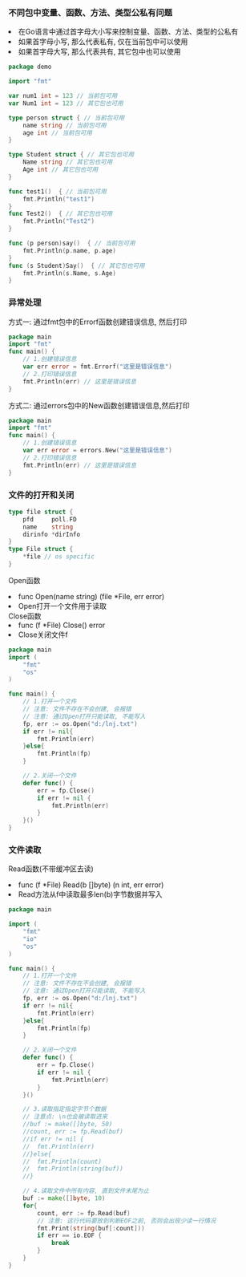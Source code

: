 ### 不同包中变量、函数、方法、类型公私有问题
<li> 在Go语言中通过首字母大小写来控制变量、函数、方法、类型的公私有</li>
<li> 如果首字母小写, 那么代表私有, 仅在当前包中可以使用</li>
<li> 如果首字母大写, 那么代表共有, 其它包中也可以使用</li>

```go
package demo

import "fmt"

var num1 int = 123 // 当前包可用
var Num1 int = 123 // 其它包也可用

type person struct { // 当前包可用
	name string // 当前包可用
	age int // 当前包可用
}

type Student struct { // 其它包也可用
	Name string // 其它包也可用
	Age int // 其它包也可用
}

func test1()  { // 当前包可用
	fmt.Println("test1")
}
func Test2()  { // 其它包也可用
	fmt.Println("Test2")
}

func (p person)say()  { // 当前包可用
	fmt.Println(p.name, p.age)
}
func (s Student)Say()  { // 其它包也可用
	fmt.Println(s.Name, s.Age)
}
```
### 异常处理
方式一: 通过fmt包中的Errorf函数创建错误信息, 然后打印
```go
package main
import "fmt"
func main() {
	// 1.创建错误信息
	var err error = fmt.Errorf("这里是错误信息")
	// 2.打印错误信息
	fmt.Println(err) // 这里是错误信息
}
```
方式二: 通过errors包中的New函数创建错误信息,然后打印
```go
package main
import "fmt"
func main() {
	// 1.创建错误信息
	var err error = errors.New("这里是错误信息")
	// 2.打印错误信息
	fmt.Println(err) // 这里是错误信息
}
```

### 文件的打开和关闭
```go
type file struct {
	pfd     poll.FD
	name    string
	dirinfo *dirInfo 
}
type File struct {
	*file // os specific
}
```
Open函数
    <li>func Open(name string) (file *File, err error)</li>
    <li>Open打开一个文件用于读取</li>
Close函数
    <li>func (f *File) Close() error</li>
    <li>Close关闭文件f</li>

```go
package main
import (
	"fmt"
	"os"
)

func main() {
	// 1.打开一个文件
	// 注意: 文件不存在不会创建, 会报错
	// 注意: 通过Open打开只能读取, 不能写入
	fp, err := os.Open("d:/lnj.txt")
	if err != nil{
		fmt.Println(err)
	}else{
		fmt.Println(fp)
	}

	// 2.关闭一个文件
	defer func() {
		err = fp.Close()
		if err != nil {
			fmt.Println(err)
		}
	}()
}
```
### 文件读取
Read函数(不带缓冲区去读)
<li>func (f *File) Read(b []byte) (n int, err error)</li>
<li>Read方法从f中读取最多len(b)字节数据并写入</li>

```go
package main

import (
	"fmt"
	"io"
	"os"
)

func main() {
	// 1.打开一个文件
	// 注意: 文件不存在不会创建, 会报错
	// 注意: 通过Open打开只能读取, 不能写入
	fp, err := os.Open("d:/lnj.txt")
	if err != nil{
		fmt.Println(err)
	}else{
		fmt.Println(fp)
	}

	// 2.关闭一个文件
	defer func() {
		err = fp.Close()
		if err != nil {
			fmt.Println(err)
		}
	}()

	// 3.读取指定指定字节个数据
	// 注意点: \n也会被读取进来
	//buf := make([]byte, 50)
	//count, err := fp.Read(buf)
	//if err != nil {
	//	fmt.Println(err)
	//}else{
	//	fmt.Println(count)
	//	fmt.Println(string(buf))
	//}

	// 4.读取文件中所有内容, 直到文件末尾为止
	buf := make([]byte, 10)
	for{
		count, err := fp.Read(buf)
		// 注意: 这行代码要放到判断EOF之前, 否则会出现少读一行情况
		fmt.Print(string(buf[:count]))
		if err == io.EOF {
			break
		}
	}
}
```

